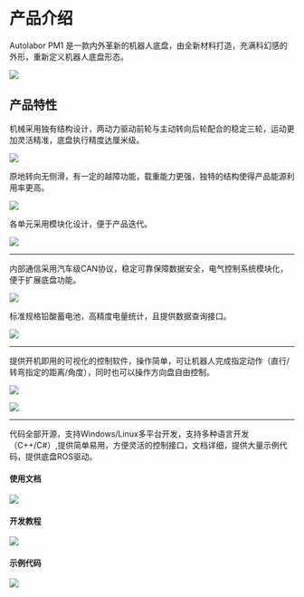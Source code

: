 # 产品介绍

Autolabor PM1 是一款内外革新的机器人底盘，由全新材料打造，充满科幻感的外形，重新定义机器人底盘形态。

![](imgs/PM-0.png)


## 产品特性

机械采用独有结构设计，两动力驱动前轮与主动转向后轮配合的稳定三轮，运动更加灵活精准，底盘执行精度达厘米级。

![](imgs/PM-4.jpg)

原地转向无侧滑，有一定的越障功能，载重能力更强，独特的结构使得产品能源利用率更高。

![](imgs/PM-1.jpg)

各单元采用模块化设计，便于产品迭代。

![](imgs/PM-3.jpg)


***

内部通信采用汽车级CAN协议，稳定可靠保障数据安全，电气控制系统模块化，便于扩展底盘功能。

![](imgs/electrical_topology.png)

标准规格铅酸蓄电池，高精度电量统计，且提供数据查询接口。

![](imgs/PM-2.jpg)

***

提供开机即用的可视化的控制软件，操作简单，可让机器人完成指定动作（直行/转弯指定的距离/角度），同时也可以操作方向盘自由控制。

![](imgs/PM-6.jpg)

![](imgs/PM-7.jpg)

***

代码全部开源，支持Windows/Linux多平台开发，支持多种语言开发（C++/C#）,提供简单易用，方便灵活的控制接口，文档详细，提供大量示例代码，提供底盘ROS驱动。

#### 使用文档

![](imgs/PM-12.jpg)

#### 开发教程

![](imgs/PM-13.jpg)

#### 示例代码

![](imgs/PM-14.jpg)
